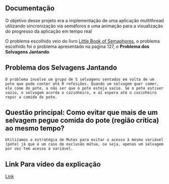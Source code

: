 ## Documentação

O objetivo desse projeto era a implementação de uma aplicação multithread utilizando sincronização via semáforos e uma animação para a visualização do progresso da aplicação em tempo real

O problema escolhido veio do livro [Little Book of Semaphores](https://greenteapress.com/wp/semaphores/), o problema escolhido foi o problema apresentado na paǵina 127, o **Problema dos Selvagens Jantando**

## **Problema dos Selvagens Jantando**

    O problema involve um grupo de S selvagens sentados em volta de um pote que pode conter até R refeições. Quando um selvagem quer comer, ele come do pote, a não ser que o pote esteja vazio. Se o pote estiver vazio, o selvagem acorda o cozinheiro, e aí espera até o cozinheiro repor a comida do pote.

## **Questão principal: Como evitar que mais de um selvagem pegue comida do pote (região crítica) ao mesmo tempo?**

    Utilizamos a estratégia de Mutex para evitar o acesso à mesma variável (pote) já que é um caso de exclusão mútua, ou seja, apenas um selvagem por vez tem acesso à variável.

## **Link Para vídeo da explicação**

[Link](https://www.youtube.com/watch?v=mAv3EpJ49L4)

